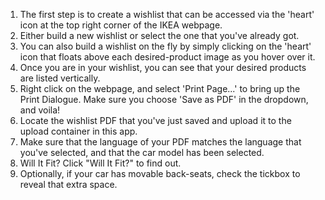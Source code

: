 
1. The first step is to create a wishlist that can be accessed via the 'heart' icon at the top right corner of the IKEA webpage.
2. Either build a new wishlist or select the one that you've already got.
3. You can also build a wishlist on the fly by simply clicking on the 'heart' icon that floats above each desired-product image as you hover over it.
4. Once you are in your wishlist, you can see that your desired products are listed vertically. 
5. Right click on the webpage, and select 'Print Page...' to bring up the Print Dialogue. 
   Make sure you choose 'Save as PDF' in the dropdown, and voila!
6. Locate the wishlist PDF that you've just saved and upload it to the upload container in this app.
7. Make sure that the language of your PDF matches the language that you've selected, and that the car model has been selected.
8. Will It Fit? Click "Will It Fit?" to find out.
9. Optionally, if your car has movable back-seats, check the tickbox to reveal that extra space.
